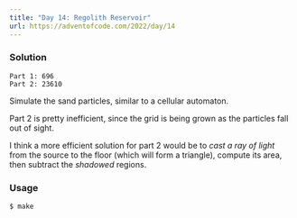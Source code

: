 ```yaml
---
title: "Day 14: Regolith Reservoir"
url: https://adventofcode.com/2022/day/14
---
```


### Solution
```
Part 1: 696
Part 2: 23610
```
Simulate the sand particles, similar to a cellular automaton.

Part 2 is pretty inefficient, since the grid is being grown as the particles fall out of sight.

I think a more efficient solution for part 2 would be to _cast a ray of light_ from the source
to the floor (which will form a triangle), compute its area, then subtract the _shadowed_ regions.

### Usage
```
$ make
```
